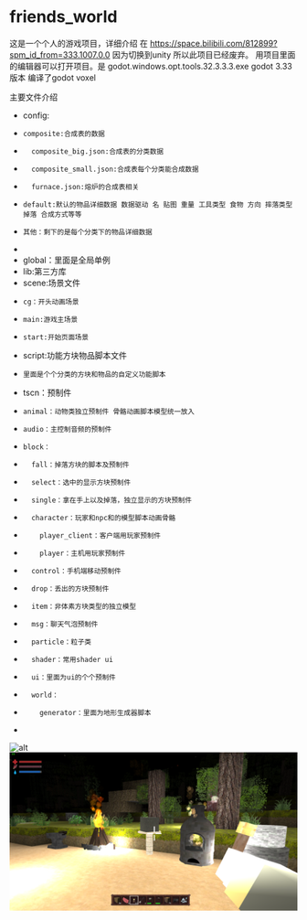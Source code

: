 # friends_world
这是一个个人的游戏项目，详细介绍 在 https://space.bilibili.com/812899?spm_id_from=333.1007.0.0
因为切换到unity 所以此项目已经废弃。
用项目里面的编辑器可以打开项目。是 godot.windows.opt.tools.32.3.3.3.exe
godot 3.33 版本 编译了godot voxel 

主要文件介绍
*   config:
*     composite:合成表的数据
*       composite_big.json:合成表的分类数据
*       composite_small.json:合成表每个分类能合成数据
*       furnace.json:熔炉的合成表相关
*     default:默认的物品详细数据 数据驱动 名 贴图 重量 工具类型 食物 方向 摔落类型 掉落 合成方式等等
*     其他：剩下的是每个分类下的物品详细数据
* 
*   global：里面是全局单例
*   lib:第三方库
*   scene:场景文件
*     cg：开头动画场景
*     main:游戏主场景
*     start:开始页面场景
*   script:功能方块物品脚本文件
*     里面是个个分类的方块和物品的自定义功能脚本
*   tscn：预制件
*     animal：动物类独立预制件 骨骼动画脚本模型统一放入
*     audio：主控制音频的预制件
*     block：
*       fall：掉落方块的脚本及预制件
*       select：选中的显示方块预制件
*       single：拿在手上以及掉落，独立显示的方块预制件
*       character：玩家和npc和的模型脚本动画骨骼
*         player_client：客户端用玩家预制件
*         player：主机用玩家预制件
*       control：手机端移动预制件
*       drop：丢出的方块预制件
*       item：非体素方块类型的独立模型
*       msg：聊天气泡预制件
*       particle：粒子类
*       shader：常用shader ui
*       ui：里面为ui的个个预制件
*       world：
*         generator：里面为地形生成器脚本
*     
  
![alt](/65.png)
![alt](/zh5.png)
